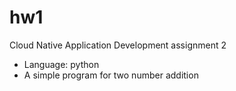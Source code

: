 # hw1
Cloud Native Application Development assignment 2
- Language: python
- A simple program for two number addition
